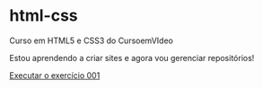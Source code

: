 # html-css
 Curso em HTML5 e CSS3 do CursoemVIdeo

 Estou aprendendo a criar sites e agora vou gerenciar repositórios!

<a href="https://viniciusmonteirod.github.io/html-css/exerc%C3%ADcios/ex002/">Executar o exercício 001</a>